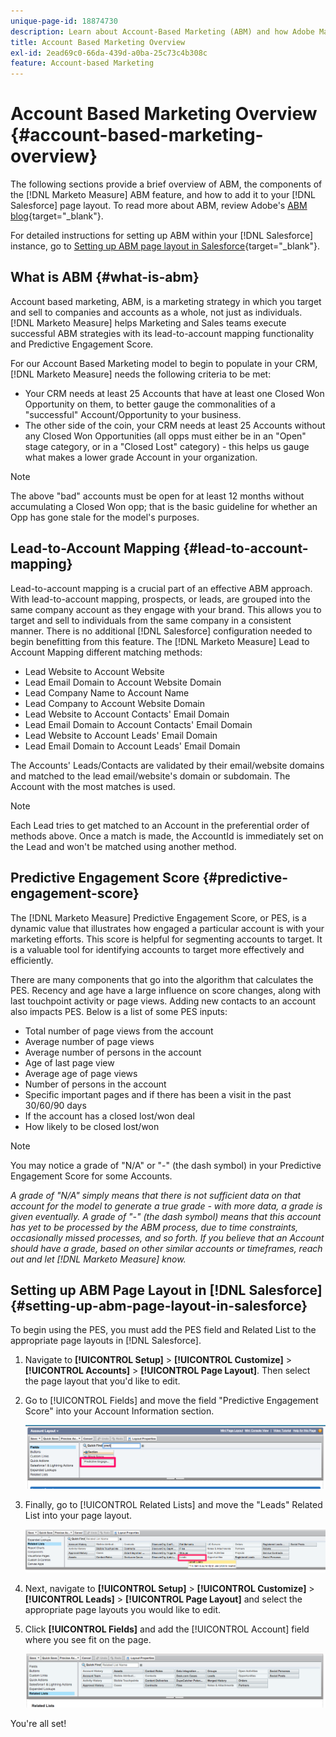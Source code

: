 ```yaml
---
unique-page-id: 18874730
description: Learn about Account-Based Marketing (ABM) and how Adobe Marketo Measure helps Marketing and Sales teams execute successful ABM strategies.
title: Account Based Marketing Overview
exl-id: 2ead69c0-66da-439d-a0ba-25c73c4b308c
feature: Account-based Marketing
---
```

# Account Based Marketing Overview {#account-based-marketing-overview}

The following sections provide a brief overview of ABM, the components of the [!DNL Marketo Measure] ABM feature, and how to add it to your [!DNL Salesforce] page layout. To read more about ABM, review Adobe's [ABM blog](https://business.adobe.com/blog/basics/account-based-marketing){target="_blank"}.

For detailed instructions for setting up ABM within your [!DNL Salesforce] instance, go to [Setting up ABM page layout in Salesforce](/help/advanced-marketo-measure-features/account-based-marketing/account-based-marketing-overview.md#setting-up-abm-page-layout-in-salesforce){target="_blank"}.

## What is ABM {#what-is-abm}

Account based marketing, ABM, is a marketing strategy in which you target and sell to companies and accounts as a whole, not just as individuals. [!DNL Marketo Measure] helps Marketing and Sales teams execute successful ABM strategies with its lead-to-account mapping functionality and Predictive Engagement Score.

For our Account Based Marketing model to begin to populate in your CRM, [!DNL Marketo Measure] needs the following criteria to be met:

* Your CRM needs at least 25 Accounts that have at least one Closed Won Opportunity on them, to better gauge the commonalities of a "successful" Account/Opportunity to your business.
* The other side of the coin, your CRM needs at least 25 Accounts without any Closed Won Opportunities (all opps must either be in an "Open" stage category, or in a "Closed Lost" category) - this helps us gauge what makes a lower grade Account in your organization.

>[!NOTE]
>
>The above "bad" accounts must be open for at least 12 months without accumulating a Closed Won opp; that is the basic guideline for whether an Opp has gone stale for the model's purposes.

## Lead-to-Account Mapping {#lead-to-account-mapping}

Lead-to-account mapping is a crucial part of an effective ABM approach. With lead-to-account mapping, prospects, or leads, are grouped into the same company account as they engage with your brand. This allows you to target and sell to individuals from the same company in a consistent manner. There is no additional [!DNL Salesforce] configuration needed to begin benefitting from this feature. The [!DNL Marketo Measure] Lead to Account Mapping different matching methods:

* Lead Website to Account Website
* Lead Email Domain to Account Website Domain
* Lead Company Name to Account Name
* Lead Company to Account Website Domain
* Lead Website to Account Contacts' Email Domain
* Lead Email Domain to Account Contacts' Email Domain
* Lead Website to Account Leads' Email Domain
* Lead Email Domain to Account Leads' Email Domain

The Accounts' Leads/Contacts are validated by their email/website domains and matched to the lead email/website's domain or subdomain. The Account with the most matches is used.

>[!NOTE]
>
>Each Lead tries to get matched to an Account in the preferential order of methods above. Once a match is made, the AccountId is immediately set on the Lead and won't be matched using another method.

## Predictive Engagement Score {#predictive-engagement-score}

The [!DNL Marketo Measure] Predictive Engagement Score, or PES, is a dynamic value that illustrates how engaged a particular account is with your marketing efforts. This score is helpful for segmenting accounts to target. It is a valuable tool for identifying accounts to target more effectively and efficiently.

There are many components that go into the algorithm that calculates the PES. Recency and age have a large influence on score changes, along with last touchpoint activity or page views. Adding new contacts to an account also impacts PES. Below is a list of some PES inputs:

* Total number of page views from the account
* Average number of page views
* Average number of persons in the account
* Age of last page view
* Average age of page views
* Number of persons in the account
* Specific important pages and if there has been a visit in the past 30/60/90 days
* If the account has a closed lost/won deal
* How likely to be closed lost/won

>[!NOTE]
>
>You may notice a grade of "N/A" or "-" (the dash symbol) in your Predictive Engagement Score for some Accounts.

_A grade of "N/A" simply means that there is not sufficient data on that account for the model to generate a true grade - with more data, a grade is given eventually._
_A grade of "-" (the dash symbol) means that this account has yet to be processed by the ABM process, due to time constraints, occasionally missed processes, and so forth. If you believe that an Account should have a grade, based on other similar accounts or timeframes, reach out and let [!DNL Marketo Measure] know._

## Setting up ABM Page Layout in [!DNL Salesforce] {#setting-up-abm-page-layout-in-salesforce}

To begin using the PES, you must add the PES field and Related List to the appropriate page layouts in [!DNL Salesforce].

1. Navigate to **[!UICONTROL Setup]** > **[!UICONTROL Customize]** > **[!UICONTROL Accounts]** > **[!UICONTROL Page Layout]**. Then select the page layout that you'd like to edit.
1. Go to [!UICONTROL Fields] and move the field "Predictive Engagement Score" into your Account Information section.

   ![](assets/1.png)

1. Finally, go to [!UICONTROL Related Lists] and move the "Leads" Related List into your page layout.

   ![](assets/2.png)

1. Next, navigate to **[!UICONTROL Setup]** > **[!UICONTROL Customize]** > **[!UICONTROL Leads]** > **[!UICONTROL Page Layout]** and select the appropriate page layouts you would like to edit.
1. Click **[!UICONTROL Fields]** and add the [!UICONTROL Account] field where you see fit on the page.

   ![](assets/3.png)

You're all set!

